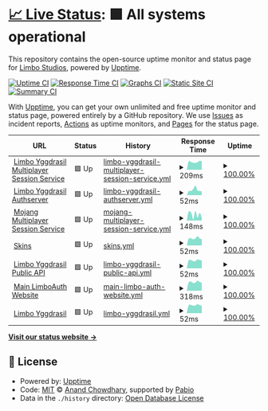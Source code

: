 # [📈 Live Status](https://status.lsmp.tech): <!--live status--> **🟩 All systems operational**

This repository contains the open-source uptime monitor and status page for [Limbo Studios](https://status.lsmp.tech), powered by [Upptime](https://github.com/upptime/upptime).

[![Uptime CI](https://github.com/Limbo-Studios/limbo-status-page/workflows/Uptime%20CI/badge.svg)](https://github.com/Limbo-Studios/limbo-status-page/actions?query=workflow%3A%22Uptime+CI%22)
[![Response Time CI](https://github.com/Limbo-Studios/limbo-status-page/workflows/Response%20Time%20CI/badge.svg)](https://github.com/Limbo-Studios/limbo-status-page/actions?query=workflow%3A%22Response+Time+CI%22)
[![Graphs CI](https://github.com/Limbo-Studios/limbo-status-page/workflows/Graphs%20CI/badge.svg)](https://github.com/Limbo-Studios/limbo-status-page/actions?query=workflow%3A%22Graphs+CI%22)
[![Static Site CI](https://github.com/Limbo-Studios/limbo-status-page/workflows/Static%20Site%20CI/badge.svg)](https://github.com/Limbo-Studios/limbo-status-page/actions?query=workflow%3A%22Static+Site+CI%22)
[![Summary CI](https://github.com/Limbo-Studios/limbo-status-page/workflows/Summary%20CI/badge.svg)](https://github.com/Limbo-Studios/limbo-status-page/actions?query=workflow%3A%22Summary+CI%22)

With [Upptime](https://upptime.js.org), you can get your own unlimited and free uptime monitor and status page, powered entirely by a GitHub repository. We use [Issues](https://github.com/Limbo-Studios/limbo-status-page/issues) as incident reports, [Actions](https://github.com/Limbo-Studios/limbo-status-page/actions) as uptime monitors, and [Pages](https://status.lsmp.tech) for the status page.

<!--start: status pages-->
<!-- This summary is generated by Upptime (https://github.com/upptime/upptime) -->
<!-- Do not edit this manually, your changes will be overwritten -->
<!-- prettier-ignore -->
| URL | Status | History | Response Time | Uptime |
| --- | ------ | ------- | ------------- | ------ |
| <img alt="" src="https://icons.duckduckgo.com/ip3/minecraft.everland.lsmp.tech.ico" height="13"> [Limbo Yggdrasil Multiplayer Session Service](https://minecraft.everland.lsmp.tech) | 🟩 Up | [limbo-yggdrasil-multiplayer-session-service.yml](https://github.com/Limbo-Studios/everland-status-page/commits/HEAD/history/limbo-yggdrasil-multiplayer-session-service.yml) | <details><summary><img alt="Response time graph" src="./graphs/limbo-yggdrasil-multiplayer-session-service/response-time-week.png" height="20"> 209ms</summary><br><a href="https://status.lsmp.tech/history/limbo-yggdrasil-multiplayer-session-service"><img alt="Response time 221" src="https://img.shields.io/endpoint?url=https%3A%2F%2Fraw.githubusercontent.com%2FLimbo-Studios%2Feverland-status-page%2FHEAD%2Fapi%2Flimbo-yggdrasil-multiplayer-session-service%2Fresponse-time.json"></a><br><a href="https://status.lsmp.tech/history/limbo-yggdrasil-multiplayer-session-service"><img alt="24-hour response time 177" src="https://img.shields.io/endpoint?url=https%3A%2F%2Fraw.githubusercontent.com%2FLimbo-Studios%2Feverland-status-page%2FHEAD%2Fapi%2Flimbo-yggdrasil-multiplayer-session-service%2Fresponse-time-day.json"></a><br><a href="https://status.lsmp.tech/history/limbo-yggdrasil-multiplayer-session-service"><img alt="7-day response time 209" src="https://img.shields.io/endpoint?url=https%3A%2F%2Fraw.githubusercontent.com%2FLimbo-Studios%2Feverland-status-page%2FHEAD%2Fapi%2Flimbo-yggdrasil-multiplayer-session-service%2Fresponse-time-week.json"></a><br><a href="https://status.lsmp.tech/history/limbo-yggdrasil-multiplayer-session-service"><img alt="30-day response time 210" src="https://img.shields.io/endpoint?url=https%3A%2F%2Fraw.githubusercontent.com%2FLimbo-Studios%2Feverland-status-page%2FHEAD%2Fapi%2Flimbo-yggdrasil-multiplayer-session-service%2Fresponse-time-month.json"></a><br><a href="https://status.lsmp.tech/history/limbo-yggdrasil-multiplayer-session-service"><img alt="1-year response time 221" src="https://img.shields.io/endpoint?url=https%3A%2F%2Fraw.githubusercontent.com%2FLimbo-Studios%2Feverland-status-page%2FHEAD%2Fapi%2Flimbo-yggdrasil-multiplayer-session-service%2Fresponse-time-year.json"></a></details> | <details><summary><a href="https://status.lsmp.tech/history/limbo-yggdrasil-multiplayer-session-service">100.00%</a></summary><a href="https://status.lsmp.tech/history/limbo-yggdrasil-multiplayer-session-service"><img alt="All-time uptime 99.92%" src="https://img.shields.io/endpoint?url=https%3A%2F%2Fraw.githubusercontent.com%2FLimbo-Studios%2Feverland-status-page%2FHEAD%2Fapi%2Flimbo-yggdrasil-multiplayer-session-service%2Fuptime.json"></a><br><a href="https://status.lsmp.tech/history/limbo-yggdrasil-multiplayer-session-service"><img alt="24-hour uptime 100.00%" src="https://img.shields.io/endpoint?url=https%3A%2F%2Fraw.githubusercontent.com%2FLimbo-Studios%2Feverland-status-page%2FHEAD%2Fapi%2Flimbo-yggdrasil-multiplayer-session-service%2Fuptime-day.json"></a><br><a href="https://status.lsmp.tech/history/limbo-yggdrasil-multiplayer-session-service"><img alt="7-day uptime 100.00%" src="https://img.shields.io/endpoint?url=https%3A%2F%2Fraw.githubusercontent.com%2FLimbo-Studios%2Feverland-status-page%2FHEAD%2Fapi%2Flimbo-yggdrasil-multiplayer-session-service%2Fuptime-week.json"></a><br><a href="https://status.lsmp.tech/history/limbo-yggdrasil-multiplayer-session-service"><img alt="30-day uptime 100.00%" src="https://img.shields.io/endpoint?url=https%3A%2F%2Fraw.githubusercontent.com%2FLimbo-Studios%2Feverland-status-page%2FHEAD%2Fapi%2Flimbo-yggdrasil-multiplayer-session-service%2Fuptime-month.json"></a><br><a href="https://status.lsmp.tech/history/limbo-yggdrasil-multiplayer-session-service"><img alt="1-year uptime 99.92%" src="https://img.shields.io/endpoint?url=https%3A%2F%2Fraw.githubusercontent.com%2FLimbo-Studios%2Feverland-status-page%2FHEAD%2Fapi%2Flimbo-yggdrasil-multiplayer-session-service%2Fuptime-year.json"></a></details>
| <img alt="" src="https://icons.duckduckgo.com/ip3/minecraft.everland.lsmp.tech.ico" height="13"> [Limbo Yggdrasil Authserver](https://minecraft.everland.lsmp.tech) | 🟩 Up | [limbo-yggdrasil-authserver.yml](https://github.com/Limbo-Studios/everland-status-page/commits/HEAD/history/limbo-yggdrasil-authserver.yml) | <details><summary><img alt="Response time graph" src="./graphs/limbo-yggdrasil-authserver/response-time-week.png" height="20"> 52ms</summary><br><a href="https://status.lsmp.tech/history/limbo-yggdrasil-authserver"><img alt="Response time 66" src="https://img.shields.io/endpoint?url=https%3A%2F%2Fraw.githubusercontent.com%2FLimbo-Studios%2Feverland-status-page%2FHEAD%2Fapi%2Flimbo-yggdrasil-authserver%2Fresponse-time.json"></a><br><a href="https://status.lsmp.tech/history/limbo-yggdrasil-authserver"><img alt="24-hour response time 43" src="https://img.shields.io/endpoint?url=https%3A%2F%2Fraw.githubusercontent.com%2FLimbo-Studios%2Feverland-status-page%2FHEAD%2Fapi%2Flimbo-yggdrasil-authserver%2Fresponse-time-day.json"></a><br><a href="https://status.lsmp.tech/history/limbo-yggdrasil-authserver"><img alt="7-day response time 52" src="https://img.shields.io/endpoint?url=https%3A%2F%2Fraw.githubusercontent.com%2FLimbo-Studios%2Feverland-status-page%2FHEAD%2Fapi%2Flimbo-yggdrasil-authserver%2Fresponse-time-week.json"></a><br><a href="https://status.lsmp.tech/history/limbo-yggdrasil-authserver"><img alt="30-day response time 112" src="https://img.shields.io/endpoint?url=https%3A%2F%2Fraw.githubusercontent.com%2FLimbo-Studios%2Feverland-status-page%2FHEAD%2Fapi%2Flimbo-yggdrasil-authserver%2Fresponse-time-month.json"></a><br><a href="https://status.lsmp.tech/history/limbo-yggdrasil-authserver"><img alt="1-year response time 66" src="https://img.shields.io/endpoint?url=https%3A%2F%2Fraw.githubusercontent.com%2FLimbo-Studios%2Feverland-status-page%2FHEAD%2Fapi%2Flimbo-yggdrasil-authserver%2Fresponse-time-year.json"></a></details> | <details><summary><a href="https://status.lsmp.tech/history/limbo-yggdrasil-authserver">100.00%</a></summary><a href="https://status.lsmp.tech/history/limbo-yggdrasil-authserver"><img alt="All-time uptime 99.92%" src="https://img.shields.io/endpoint?url=https%3A%2F%2Fraw.githubusercontent.com%2FLimbo-Studios%2Feverland-status-page%2FHEAD%2Fapi%2Flimbo-yggdrasil-authserver%2Fuptime.json"></a><br><a href="https://status.lsmp.tech/history/limbo-yggdrasil-authserver"><img alt="24-hour uptime 100.00%" src="https://img.shields.io/endpoint?url=https%3A%2F%2Fraw.githubusercontent.com%2FLimbo-Studios%2Feverland-status-page%2FHEAD%2Fapi%2Flimbo-yggdrasil-authserver%2Fuptime-day.json"></a><br><a href="https://status.lsmp.tech/history/limbo-yggdrasil-authserver"><img alt="7-day uptime 100.00%" src="https://img.shields.io/endpoint?url=https%3A%2F%2Fraw.githubusercontent.com%2FLimbo-Studios%2Feverland-status-page%2FHEAD%2Fapi%2Flimbo-yggdrasil-authserver%2Fuptime-week.json"></a><br><a href="https://status.lsmp.tech/history/limbo-yggdrasil-authserver"><img alt="30-day uptime 100.00%" src="https://img.shields.io/endpoint?url=https%3A%2F%2Fraw.githubusercontent.com%2FLimbo-Studios%2Feverland-status-page%2FHEAD%2Fapi%2Flimbo-yggdrasil-authserver%2Fuptime-month.json"></a><br><a href="https://status.lsmp.tech/history/limbo-yggdrasil-authserver"><img alt="1-year uptime 99.92%" src="https://img.shields.io/endpoint?url=https%3A%2F%2Fraw.githubusercontent.com%2FLimbo-Studios%2Feverland-status-page%2FHEAD%2Fapi%2Flimbo-yggdrasil-authserver%2Fuptime-year.json"></a></details>
| <img alt="" src="https://icons.duckduckgo.com/ip3/session.minecraft.net.ico" height="13"> [Mojang Multiplayer Session Service](http://session.minecraft.net) | 🟩 Up | [mojang-multiplayer-session-service.yml](https://github.com/Limbo-Studios/everland-status-page/commits/HEAD/history/mojang-multiplayer-session-service.yml) | <details><summary><img alt="Response time graph" src="./graphs/mojang-multiplayer-session-service/response-time-week.png" height="20"> 148ms</summary><br><a href="https://status.lsmp.tech/history/mojang-multiplayer-session-service"><img alt="Response time 133" src="https://img.shields.io/endpoint?url=https%3A%2F%2Fraw.githubusercontent.com%2FLimbo-Studios%2Feverland-status-page%2FHEAD%2Fapi%2Fmojang-multiplayer-session-service%2Fresponse-time.json"></a><br><a href="https://status.lsmp.tech/history/mojang-multiplayer-session-service"><img alt="24-hour response time 172" src="https://img.shields.io/endpoint?url=https%3A%2F%2Fraw.githubusercontent.com%2FLimbo-Studios%2Feverland-status-page%2FHEAD%2Fapi%2Fmojang-multiplayer-session-service%2Fresponse-time-day.json"></a><br><a href="https://status.lsmp.tech/history/mojang-multiplayer-session-service"><img alt="7-day response time 148" src="https://img.shields.io/endpoint?url=https%3A%2F%2Fraw.githubusercontent.com%2FLimbo-Studios%2Feverland-status-page%2FHEAD%2Fapi%2Fmojang-multiplayer-session-service%2Fresponse-time-week.json"></a><br><a href="https://status.lsmp.tech/history/mojang-multiplayer-session-service"><img alt="30-day response time 141" src="https://img.shields.io/endpoint?url=https%3A%2F%2Fraw.githubusercontent.com%2FLimbo-Studios%2Feverland-status-page%2FHEAD%2Fapi%2Fmojang-multiplayer-session-service%2Fresponse-time-month.json"></a><br><a href="https://status.lsmp.tech/history/mojang-multiplayer-session-service"><img alt="1-year response time 133" src="https://img.shields.io/endpoint?url=https%3A%2F%2Fraw.githubusercontent.com%2FLimbo-Studios%2Feverland-status-page%2FHEAD%2Fapi%2Fmojang-multiplayer-session-service%2Fresponse-time-year.json"></a></details> | <details><summary><a href="https://status.lsmp.tech/history/mojang-multiplayer-session-service">100.00%</a></summary><a href="https://status.lsmp.tech/history/mojang-multiplayer-session-service"><img alt="All-time uptime 100.00%" src="https://img.shields.io/endpoint?url=https%3A%2F%2Fraw.githubusercontent.com%2FLimbo-Studios%2Feverland-status-page%2FHEAD%2Fapi%2Fmojang-multiplayer-session-service%2Fuptime.json"></a><br><a href="https://status.lsmp.tech/history/mojang-multiplayer-session-service"><img alt="24-hour uptime 100.00%" src="https://img.shields.io/endpoint?url=https%3A%2F%2Fraw.githubusercontent.com%2FLimbo-Studios%2Feverland-status-page%2FHEAD%2Fapi%2Fmojang-multiplayer-session-service%2Fuptime-day.json"></a><br><a href="https://status.lsmp.tech/history/mojang-multiplayer-session-service"><img alt="7-day uptime 100.00%" src="https://img.shields.io/endpoint?url=https%3A%2F%2Fraw.githubusercontent.com%2FLimbo-Studios%2Feverland-status-page%2FHEAD%2Fapi%2Fmojang-multiplayer-session-service%2Fuptime-week.json"></a><br><a href="https://status.lsmp.tech/history/mojang-multiplayer-session-service"><img alt="30-day uptime 100.00%" src="https://img.shields.io/endpoint?url=https%3A%2F%2Fraw.githubusercontent.com%2FLimbo-Studios%2Feverland-status-page%2FHEAD%2Fapi%2Fmojang-multiplayer-session-service%2Fuptime-month.json"></a><br><a href="https://status.lsmp.tech/history/mojang-multiplayer-session-service"><img alt="1-year uptime 100.00%" src="https://img.shields.io/endpoint?url=https%3A%2F%2Fraw.githubusercontent.com%2FLimbo-Studios%2Feverland-status-page%2FHEAD%2Fapi%2Fmojang-multiplayer-session-service%2Fuptime-year.json"></a></details>
| <img alt="" src="https://icons.duckduckgo.com/ip3/minecraft.everland.lsmp.tech.ico" height="13"> [Skins](https://minecraft.everland.lsmp.tech) | 🟩 Up | [skins.yml](https://github.com/Limbo-Studios/everland-status-page/commits/HEAD/history/skins.yml) | <details><summary><img alt="Response time graph" src="./graphs/skins/response-time-week.png" height="20"> 52ms</summary><br><a href="https://status.lsmp.tech/history/skins"><img alt="Response time 52" src="https://img.shields.io/endpoint?url=https%3A%2F%2Fraw.githubusercontent.com%2FLimbo-Studios%2Feverland-status-page%2FHEAD%2Fapi%2Fskins%2Fresponse-time.json"></a><br><a href="https://status.lsmp.tech/history/skins"><img alt="24-hour response time 43" src="https://img.shields.io/endpoint?url=https%3A%2F%2Fraw.githubusercontent.com%2FLimbo-Studios%2Feverland-status-page%2FHEAD%2Fapi%2Fskins%2Fresponse-time-day.json"></a><br><a href="https://status.lsmp.tech/history/skins"><img alt="7-day response time 52" src="https://img.shields.io/endpoint?url=https%3A%2F%2Fraw.githubusercontent.com%2FLimbo-Studios%2Feverland-status-page%2FHEAD%2Fapi%2Fskins%2Fresponse-time-week.json"></a><br><a href="https://status.lsmp.tech/history/skins"><img alt="30-day response time 53" src="https://img.shields.io/endpoint?url=https%3A%2F%2Fraw.githubusercontent.com%2FLimbo-Studios%2Feverland-status-page%2FHEAD%2Fapi%2Fskins%2Fresponse-time-month.json"></a><br><a href="https://status.lsmp.tech/history/skins"><img alt="1-year response time 52" src="https://img.shields.io/endpoint?url=https%3A%2F%2Fraw.githubusercontent.com%2FLimbo-Studios%2Feverland-status-page%2FHEAD%2Fapi%2Fskins%2Fresponse-time-year.json"></a></details> | <details><summary><a href="https://status.lsmp.tech/history/skins">100.00%</a></summary><a href="https://status.lsmp.tech/history/skins"><img alt="All-time uptime 99.92%" src="https://img.shields.io/endpoint?url=https%3A%2F%2Fraw.githubusercontent.com%2FLimbo-Studios%2Feverland-status-page%2FHEAD%2Fapi%2Fskins%2Fuptime.json"></a><br><a href="https://status.lsmp.tech/history/skins"><img alt="24-hour uptime 100.00%" src="https://img.shields.io/endpoint?url=https%3A%2F%2Fraw.githubusercontent.com%2FLimbo-Studios%2Feverland-status-page%2FHEAD%2Fapi%2Fskins%2Fuptime-day.json"></a><br><a href="https://status.lsmp.tech/history/skins"><img alt="7-day uptime 100.00%" src="https://img.shields.io/endpoint?url=https%3A%2F%2Fraw.githubusercontent.com%2FLimbo-Studios%2Feverland-status-page%2FHEAD%2Fapi%2Fskins%2Fuptime-week.json"></a><br><a href="https://status.lsmp.tech/history/skins"><img alt="30-day uptime 100.00%" src="https://img.shields.io/endpoint?url=https%3A%2F%2Fraw.githubusercontent.com%2FLimbo-Studios%2Feverland-status-page%2FHEAD%2Fapi%2Fskins%2Fuptime-month.json"></a><br><a href="https://status.lsmp.tech/history/skins"><img alt="1-year uptime 99.92%" src="https://img.shields.io/endpoint?url=https%3A%2F%2Fraw.githubusercontent.com%2FLimbo-Studios%2Feverland-status-page%2FHEAD%2Fapi%2Fskins%2Fuptime-year.json"></a></details>
| <img alt="" src="https://icons.duckduckgo.com/ip3/minecraft.everland.lsmp.tech.ico" height="13"> [Limbo Yggdrasil Public API](https://minecraft.everland.lsmp.tech/authlib-injector) | 🟩 Up | [limbo-yggdrasil-public-api.yml](https://github.com/Limbo-Studios/everland-status-page/commits/HEAD/history/limbo-yggdrasil-public-api.yml) | <details><summary><img alt="Response time graph" src="./graphs/limbo-yggdrasil-public-api/response-time-week.png" height="20"> 52ms</summary><br><a href="https://status.lsmp.tech/history/limbo-yggdrasil-public-api"><img alt="Response time 52" src="https://img.shields.io/endpoint?url=https%3A%2F%2Fraw.githubusercontent.com%2FLimbo-Studios%2Feverland-status-page%2FHEAD%2Fapi%2Flimbo-yggdrasil-public-api%2Fresponse-time.json"></a><br><a href="https://status.lsmp.tech/history/limbo-yggdrasil-public-api"><img alt="24-hour response time 43" src="https://img.shields.io/endpoint?url=https%3A%2F%2Fraw.githubusercontent.com%2FLimbo-Studios%2Feverland-status-page%2FHEAD%2Fapi%2Flimbo-yggdrasil-public-api%2Fresponse-time-day.json"></a><br><a href="https://status.lsmp.tech/history/limbo-yggdrasil-public-api"><img alt="7-day response time 52" src="https://img.shields.io/endpoint?url=https%3A%2F%2Fraw.githubusercontent.com%2FLimbo-Studios%2Feverland-status-page%2FHEAD%2Fapi%2Flimbo-yggdrasil-public-api%2Fresponse-time-week.json"></a><br><a href="https://status.lsmp.tech/history/limbo-yggdrasil-public-api"><img alt="30-day response time 53" src="https://img.shields.io/endpoint?url=https%3A%2F%2Fraw.githubusercontent.com%2FLimbo-Studios%2Feverland-status-page%2FHEAD%2Fapi%2Flimbo-yggdrasil-public-api%2Fresponse-time-month.json"></a><br><a href="https://status.lsmp.tech/history/limbo-yggdrasil-public-api"><img alt="1-year response time 52" src="https://img.shields.io/endpoint?url=https%3A%2F%2Fraw.githubusercontent.com%2FLimbo-Studios%2Feverland-status-page%2FHEAD%2Fapi%2Flimbo-yggdrasil-public-api%2Fresponse-time-year.json"></a></details> | <details><summary><a href="https://status.lsmp.tech/history/limbo-yggdrasil-public-api">100.00%</a></summary><a href="https://status.lsmp.tech/history/limbo-yggdrasil-public-api"><img alt="All-time uptime 99.92%" src="https://img.shields.io/endpoint?url=https%3A%2F%2Fraw.githubusercontent.com%2FLimbo-Studios%2Feverland-status-page%2FHEAD%2Fapi%2Flimbo-yggdrasil-public-api%2Fuptime.json"></a><br><a href="https://status.lsmp.tech/history/limbo-yggdrasil-public-api"><img alt="24-hour uptime 100.00%" src="https://img.shields.io/endpoint?url=https%3A%2F%2Fraw.githubusercontent.com%2FLimbo-Studios%2Feverland-status-page%2FHEAD%2Fapi%2Flimbo-yggdrasil-public-api%2Fuptime-day.json"></a><br><a href="https://status.lsmp.tech/history/limbo-yggdrasil-public-api"><img alt="7-day uptime 100.00%" src="https://img.shields.io/endpoint?url=https%3A%2F%2Fraw.githubusercontent.com%2FLimbo-Studios%2Feverland-status-page%2FHEAD%2Fapi%2Flimbo-yggdrasil-public-api%2Fuptime-week.json"></a><br><a href="https://status.lsmp.tech/history/limbo-yggdrasil-public-api"><img alt="30-day uptime 100.00%" src="https://img.shields.io/endpoint?url=https%3A%2F%2Fraw.githubusercontent.com%2FLimbo-Studios%2Feverland-status-page%2FHEAD%2Fapi%2Flimbo-yggdrasil-public-api%2Fuptime-month.json"></a><br><a href="https://status.lsmp.tech/history/limbo-yggdrasil-public-api"><img alt="1-year uptime 99.92%" src="https://img.shields.io/endpoint?url=https%3A%2F%2Fraw.githubusercontent.com%2FLimbo-Studios%2Feverland-status-page%2FHEAD%2Fapi%2Flimbo-yggdrasil-public-api%2Fuptime-year.json"></a></details>
| <img alt="" src="https://icons.duckduckgo.com/ip3/auth.everland.lsmp.tech.ico" height="13"> [Main LimboAuth Website](https://auth.everland.lsmp.tech/) | 🟩 Up | [main-limbo-auth-website.yml](https://github.com/Limbo-Studios/everland-status-page/commits/HEAD/history/main-limbo-auth-website.yml) | <details><summary><img alt="Response time graph" src="./graphs/main-limbo-auth-website/response-time-week.png" height="20"> 318ms</summary><br><a href="https://status.lsmp.tech/history/main-limbo-auth-website"><img alt="Response time 325" src="https://img.shields.io/endpoint?url=https%3A%2F%2Fraw.githubusercontent.com%2FLimbo-Studios%2Feverland-status-page%2FHEAD%2Fapi%2Fmain-limbo-auth-website%2Fresponse-time.json"></a><br><a href="https://status.lsmp.tech/history/main-limbo-auth-website"><img alt="24-hour response time 267" src="https://img.shields.io/endpoint?url=https%3A%2F%2Fraw.githubusercontent.com%2FLimbo-Studios%2Feverland-status-page%2FHEAD%2Fapi%2Fmain-limbo-auth-website%2Fresponse-time-day.json"></a><br><a href="https://status.lsmp.tech/history/main-limbo-auth-website"><img alt="7-day response time 318" src="https://img.shields.io/endpoint?url=https%3A%2F%2Fraw.githubusercontent.com%2FLimbo-Studios%2Feverland-status-page%2FHEAD%2Fapi%2Fmain-limbo-auth-website%2Fresponse-time-week.json"></a><br><a href="https://status.lsmp.tech/history/main-limbo-auth-website"><img alt="30-day response time 315" src="https://img.shields.io/endpoint?url=https%3A%2F%2Fraw.githubusercontent.com%2FLimbo-Studios%2Feverland-status-page%2FHEAD%2Fapi%2Fmain-limbo-auth-website%2Fresponse-time-month.json"></a><br><a href="https://status.lsmp.tech/history/main-limbo-auth-website"><img alt="1-year response time 325" src="https://img.shields.io/endpoint?url=https%3A%2F%2Fraw.githubusercontent.com%2FLimbo-Studios%2Feverland-status-page%2FHEAD%2Fapi%2Fmain-limbo-auth-website%2Fresponse-time-year.json"></a></details> | <details><summary><a href="https://status.lsmp.tech/history/main-limbo-auth-website">100.00%</a></summary><a href="https://status.lsmp.tech/history/main-limbo-auth-website"><img alt="All-time uptime 99.88%" src="https://img.shields.io/endpoint?url=https%3A%2F%2Fraw.githubusercontent.com%2FLimbo-Studios%2Feverland-status-page%2FHEAD%2Fapi%2Fmain-limbo-auth-website%2Fuptime.json"></a><br><a href="https://status.lsmp.tech/history/main-limbo-auth-website"><img alt="24-hour uptime 100.00%" src="https://img.shields.io/endpoint?url=https%3A%2F%2Fraw.githubusercontent.com%2FLimbo-Studios%2Feverland-status-page%2FHEAD%2Fapi%2Fmain-limbo-auth-website%2Fuptime-day.json"></a><br><a href="https://status.lsmp.tech/history/main-limbo-auth-website"><img alt="7-day uptime 100.00%" src="https://img.shields.io/endpoint?url=https%3A%2F%2Fraw.githubusercontent.com%2FLimbo-Studios%2Feverland-status-page%2FHEAD%2Fapi%2Fmain-limbo-auth-website%2Fuptime-week.json"></a><br><a href="https://status.lsmp.tech/history/main-limbo-auth-website"><img alt="30-day uptime 100.00%" src="https://img.shields.io/endpoint?url=https%3A%2F%2Fraw.githubusercontent.com%2FLimbo-Studios%2Feverland-status-page%2FHEAD%2Fapi%2Fmain-limbo-auth-website%2Fuptime-month.json"></a><br><a href="https://status.lsmp.tech/history/main-limbo-auth-website"><img alt="1-year uptime 99.88%" src="https://img.shields.io/endpoint?url=https%3A%2F%2Fraw.githubusercontent.com%2FLimbo-Studios%2Feverland-status-page%2FHEAD%2Fapi%2Fmain-limbo-auth-website%2Fuptime-year.json"></a></details>
| <img alt="" src="https://icons.duckduckgo.com/ip3/minecraft.everland.lsmp.tech.ico" height="13"> [Limbo Yggdrasil](https://minecraft.everland.lsmp.tech) | 🟩 Up | [limbo-yggdrasil.yml](https://github.com/Limbo-Studios/everland-status-page/commits/HEAD/history/limbo-yggdrasil.yml) | <details><summary><img alt="Response time graph" src="./graphs/limbo-yggdrasil/response-time-week.png" height="20"> 52ms</summary><br><a href="https://status.lsmp.tech/history/limbo-yggdrasil"><img alt="Response time 54" src="https://img.shields.io/endpoint?url=https%3A%2F%2Fraw.githubusercontent.com%2FLimbo-Studios%2Feverland-status-page%2FHEAD%2Fapi%2Flimbo-yggdrasil%2Fresponse-time.json"></a><br><a href="https://status.lsmp.tech/history/limbo-yggdrasil"><img alt="24-hour response time 43" src="https://img.shields.io/endpoint?url=https%3A%2F%2Fraw.githubusercontent.com%2FLimbo-Studios%2Feverland-status-page%2FHEAD%2Fapi%2Flimbo-yggdrasil%2Fresponse-time-day.json"></a><br><a href="https://status.lsmp.tech/history/limbo-yggdrasil"><img alt="7-day response time 52" src="https://img.shields.io/endpoint?url=https%3A%2F%2Fraw.githubusercontent.com%2FLimbo-Studios%2Feverland-status-page%2FHEAD%2Fapi%2Flimbo-yggdrasil%2Fresponse-time-week.json"></a><br><a href="https://status.lsmp.tech/history/limbo-yggdrasil"><img alt="30-day response time 53" src="https://img.shields.io/endpoint?url=https%3A%2F%2Fraw.githubusercontent.com%2FLimbo-Studios%2Feverland-status-page%2FHEAD%2Fapi%2Flimbo-yggdrasil%2Fresponse-time-month.json"></a><br><a href="https://status.lsmp.tech/history/limbo-yggdrasil"><img alt="1-year response time 54" src="https://img.shields.io/endpoint?url=https%3A%2F%2Fraw.githubusercontent.com%2FLimbo-Studios%2Feverland-status-page%2FHEAD%2Fapi%2Flimbo-yggdrasil%2Fresponse-time-year.json"></a></details> | <details><summary><a href="https://status.lsmp.tech/history/limbo-yggdrasil">100.00%</a></summary><a href="https://status.lsmp.tech/history/limbo-yggdrasil"><img alt="All-time uptime 99.91%" src="https://img.shields.io/endpoint?url=https%3A%2F%2Fraw.githubusercontent.com%2FLimbo-Studios%2Feverland-status-page%2FHEAD%2Fapi%2Flimbo-yggdrasil%2Fuptime.json"></a><br><a href="https://status.lsmp.tech/history/limbo-yggdrasil"><img alt="24-hour uptime 100.00%" src="https://img.shields.io/endpoint?url=https%3A%2F%2Fraw.githubusercontent.com%2FLimbo-Studios%2Feverland-status-page%2FHEAD%2Fapi%2Flimbo-yggdrasil%2Fuptime-day.json"></a><br><a href="https://status.lsmp.tech/history/limbo-yggdrasil"><img alt="7-day uptime 100.00%" src="https://img.shields.io/endpoint?url=https%3A%2F%2Fraw.githubusercontent.com%2FLimbo-Studios%2Feverland-status-page%2FHEAD%2Fapi%2Flimbo-yggdrasil%2Fuptime-week.json"></a><br><a href="https://status.lsmp.tech/history/limbo-yggdrasil"><img alt="30-day uptime 100.00%" src="https://img.shields.io/endpoint?url=https%3A%2F%2Fraw.githubusercontent.com%2FLimbo-Studios%2Feverland-status-page%2FHEAD%2Fapi%2Flimbo-yggdrasil%2Fuptime-month.json"></a><br><a href="https://status.lsmp.tech/history/limbo-yggdrasil"><img alt="1-year uptime 99.91%" src="https://img.shields.io/endpoint?url=https%3A%2F%2Fraw.githubusercontent.com%2FLimbo-Studios%2Feverland-status-page%2FHEAD%2Fapi%2Flimbo-yggdrasil%2Fuptime-year.json"></a></details>

<!--end: status pages-->

[**Visit our status website →**](https://status.lsmp.tech)

## 📄 License

- Powered by: [Upptime](https://github.com/upptime/upptime)
- Code: [MIT](./LICENSE) © [Anand Chowdhary](https://anandchowdhary.com), supported by [Pabio](https://pabio.com)
- Data in the `./history` directory: [Open Database License](https://opendatacommons.org/licenses/odbl/1-0/)
